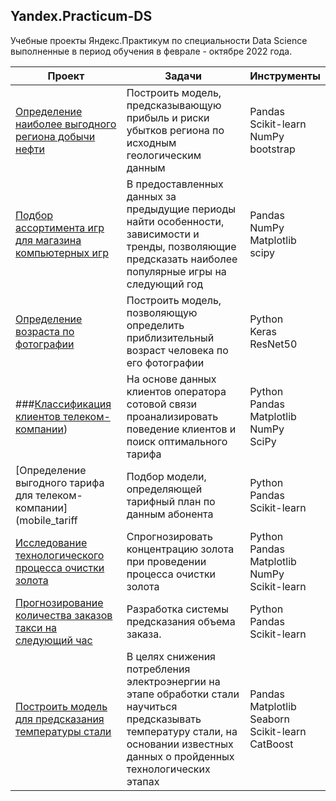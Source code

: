## Yandex.Practicum-DS
Учебные проекты Яндекс.Практикум по специальности Data Science выполненные в период обучения в феврале - октябре 2022 года.



|Проект | Задачи | Инструменты |
|----------------|---------------|-------------|
|[Определение наиболее выгодного региона добычи нефти](oil) |Построить модель, предсказывающую прибыль и риски убытков региона по исходным геологическим данным |Pandas <br /> Scikit-learn <br /> NumPy <br/> bootstrap |
|[Подбор ассортимента игр для магазина компьютерных игр](games) |В предоставленных данных за предыдущие периоды найти особенности, зависимости и тренды, позволяющие предсказать наиболее популярные игры на следующий год |Pandas<br/>NumPy<br/>Matplotlib<br/>scipy|
|[Определение возраста по фотографии](computer_vision) |Построить модель, позволяющую определить приблизительный возраст человека по его фотографии|Python<br/>Keras<br/>ResNet50|
|###[Классификация клиентов телеком-компании](telecom)) |На основе данных клиентов оператора сотовой связи проанализировать поведение клиентов и поиск оптимального тарифа|Python<br/>Pandas<br/>Matplotlib<br/>NumPy<br/>SciPy|
|[Определение выгодного тарифа для телеком-компании](mobile_tariff|Подбор модели, определяющей тарифный план по данным абонента|Python<br/>Pandas<br/>Scikit-learn|
|[Исследование технологического процесса очистки золота](gold)|Спрогнозировать концентрацию золота при проведении процесса очистки золота|Python<br/>Pandas<br/>Matplotlib<br/>NumPy<br/>Scikit-learn|
|[Прогнозирование количества заказов такси на следующий час](taxi)|Разработка системы предсказания объема заказа.|Python<br/>Pandas<br/>Scikit-learn|
|[Построить модель для предсказания температуры стали](temperature)|В целях снижения потребления электроэнергии на этапе обработки стали научиться предсказывать температуру стали, на основании известных данных о пройденных технологических этапах|Pandas<br/>Matplotlib<br/>Seaborn<br/>Scikit-learn<br/>CatBoost|






[oil]: (https://github.com/evgen8323/Yandex.Practicum-DS/tree/main/oil)
[games]: (https://github.com/evgen8323/Yandex.Practicum-DS/tree/main/games)
[computer_vision]: (https://github.com/evgen8323/Yandex.Practicum-DS/tree/main/computer_vision)
[telecom]: (https://github.com/evgen8323/Yandex.Practicum-DS/tree/main/telecom)
[mobile_tariff]: (https://github.com/evgen8323/Yandex.Practicum-DS/tree/main/mobile_tariff)
[gold]: (https://github.com/evgen8323/Yandex.Practicum-DS/tree/main/gold)
[taxi]: (https://github.com/evgen8323/Yandex.Practicum-DS/tree/main/taxi)
[temperature]: (https://github.com/evgen8323/Yandex.Practicum-DS/tree/main/temperature)

